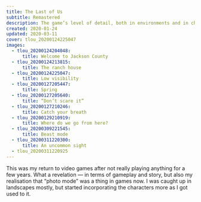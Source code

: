 ```yaml
---
title: The Last of Us
subtitle: Remastered
description: The game’s level of detail, both in environments and in characters, makes for a really rewarding photo&nbsp;mode.
created: 2020-01-24
updated: 2020-03-11
cover: tlou_20200124225047
images:
  - tlou_20200124204048:
      title: Welcome to Jackson County
  - tlou_20200124213815:
      title: The ranch house
  - tlou_20200124225047:
      title: Low visibility
  - tlou_20200127205447:
      title: Spring
  - tlou_20200127205640:
      title: “Don’t scare it”
  - tlou_20200127210246:
      title: Catch your breath
  - tlou_20200129210919:
      title: Where do we go from here?
  - tlou_20200309221545:
      title: Beast mode
  - tlou_20200311220300:
      title: An uncommon sight
  - tlou_20200311220925
---
```


This was my return to video games after not really playing anything for a few years. What a revelation — in terms of gameplay and story, but also my realisation that <span class="pull-double"></span><span class="push-double">“</span>photo mode” was a thing in games now. I was caught up in landscapes mostly, but started incorporating the characters more as I got used to it. 
